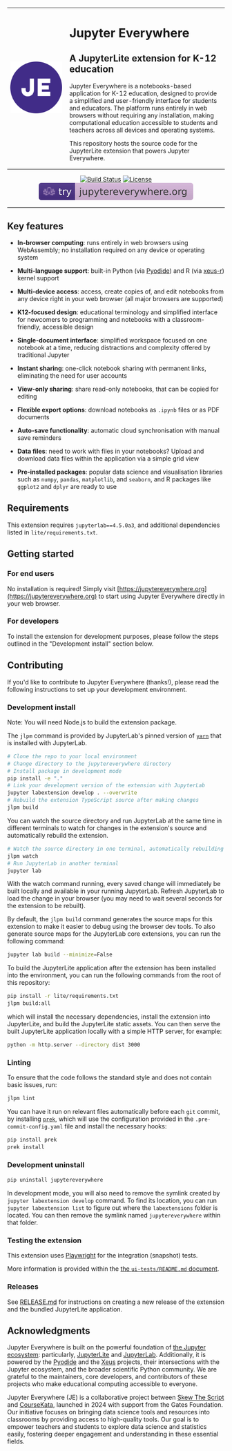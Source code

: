 <table border="0">
  <tr>
    <td width="120" align="center" valign="middle" style="padding-right: 10px;">
      <img src="style/icons/logo.svg" alt="Jupyter Everywhere Logo" width="120" height="120">
    </td>
    <td valign="top">
      <h1>Jupyter Everywhere</h1>
      <h2>A JupyterLite extension for K-12 education</h2>
      <p>Jupyter Everywhere is a notebooks-based application for K-12 education, designed to provide a simplified and user-friendly interface for students and educators. The platform runs entirely in web browsers without requiring any installation, making computational education accessible to students and teachers across all devices and operating systems.</p>
      <p>This repository hosts the source code for the JupyterLite extension that powers Jupyter Everywhere.</p>
    </td>
  </tr>
</table>

<div align="center">

[![Build Status]][Link to builds]
[![License]][License file]
[![Try Jupyter Everywhere]][JupyterEverywhere]

[Build Status]: https://img.shields.io/github/actions/workflow/status/JupyterEverywhere/jupyterlite-extension/build.yml?branch=main&logo=github&label=build
[License]: https://img.shields.io/badge/license-BSD--3--Clause-blue.svg?logo=opensourceinitiative&logoColor=white
[Try Jupyter Everywhere]: https://raw.githubusercontent.com/JupyterEverywhere/jupyterlite-extension/refs/heads/main/static/badge.svg
[Link to builds]: https://github.com/JupyterEverywhere/jupyterlite-extension/actions/workflows/build.yml
[License file]: https://github.com/JupyterEverywhere/jupyterlite-extension/blob/main/LICENSE
[JupyterEverywhere]: https://jupytereverywhere.org

</div>

---

## Key features

- **In-browser computing**: runs entirely in web browsers using WebAssembly; no installation required on any device or operating system
- **Multi-language support**: built-in Python (via [Pyodide](https://pyodide.org/)) and R (via [xeus-r](https://github.com/jupyter-xeus/xeus-r)) kernel support
- **Multi-device access**: access, create copies of, and edit notebooks from any device right in your web browser (all major browsers are supported)

- **K12-focused design**: educational terminology and simplified interface for newcomers to programming and notebooks with a classroom-friendly, accessible design
- **Single-document interface**: simplified workspace focused on one notebook at a time, reducing distractions and complexity offered by traditional Jupyter
- **Instant sharing**: one-click notebook sharing with permanent links, eliminating the need for user accounts
- **View-only sharing**: share read-only notebooks, that can be copied for editing
- **Flexible export options**: download notebooks as `.ipynb` files or as PDF documents
- **Auto-save functionality**: automatic cloud synchronisation with manual save reminders

- **Data files**: need to work with files in your notebooks? Upload and download data files within the application via a simple grid view
- **Pre-installed packages**: popular data science and visualisation libraries such as `numpy`, `pandas`, `matplotlib`, and `seaborn`, and R packages like `ggplot2` and `dplyr` are ready to use

## Requirements

This extension requires `jupyterlab==4.5.0a3`, and additional dependencies listed in `lite/requirements.txt`.

## Getting started

### For end users

No installation is required! Simply visit [https://jupytereverywhere.org](https://jupytereverywhere.org) to start using Jupyter Everywhere directly in your web browser.

### For developers

To install the extension for development purposes, please follow the steps outlined in the "Development install" section below.

## Contributing

If you'd like to contribute to Jupyter Everywhere (thanks!), please read the following instructions to set up your development environment.

### Development install

Note: You will need Node.js to build the extension package.

The `jlpm` command is provided by JupyterLab's pinned version of [`yarn`](https://yarnpkg.com/) that is installed with JupyterLab.

```bash
# Clone the repo to your local environment
# Change directory to the jupytereverywhere directory
# Install package in development mode
pip install -e "."
# Link your development version of the extension with JupyterLab
jupyter labextension develop . --overwrite
# Rebuild the extension TypeScript source after making changes
jlpm build
```

You can watch the source directory and run JupyterLab at the same time in different terminals to watch for changes in the extension's source and automatically rebuild the extension.

```bash
# Watch the source directory in one terminal, automatically rebuilding when needed
jlpm watch
# Run JupyterLab in another terminal
jupyter lab
```

With the watch command running, every saved change will immediately be built locally and available in your running JupyterLab. Refresh JupyterLab to load the change in your browser (you may need to wait several seconds for the extension to be rebuilt).

By default, the `jlpm build` command generates the source maps for this extension to make it easier to debug using the browser dev tools. To also generate source maps for the JupyterLab core extensions, you can run the following command:

```bash
jupyter lab build --minimize=False
```

To build the JupyterLite application after the extension has been installed into the environment, you can run the following commands from the root of this repository:

```bash
pip install -r lite/requirements.txt
jlpm build:all
```

which will install the necessary dependencies, install the extension into JupyterLite, and build the JupyterLite static assets. You can then serve the built JupyterLite application locally with a simple HTTP server, for example:

```bash
python -m http.server --directory dist 3000
```

### Linting

To ensure that the code follows the standard style and does not contain basic issues, run:

```bash
jlpm lint
```

You can have it run on relevant files automatically before each `git` commit, by installing [`prek`](https://prek.j178.dev/),
which will use the configuration provided in the `.pre-commit-config.yaml` file and install the necessary hooks:

```bash
pip install prek
prek install
```

### Development uninstall

```bash
pip uninstall jupytereverywhere
```

In development mode, you will also need to remove the symlink created by `jupyter labextension develop`
command. To find its location, you can run `jupyter labextension list` to figure out where the `labextensions`
folder is located. You can then remove the symlink named `jupytereverywhere` within that folder.

### Testing the extension

This extension uses [Playwright](https://playwright.dev/docs/intro) for the integration (snapshot) tests.

More information is provided within the [the `ui-tests/README.md` document](ui-tests/README.md).

### Releases

See [RELEASE.md](RELEASE.md) for instructions on creating a new release of the extension and the bundled JupyterLite application.

## Acknowledgments

Jupyter Everywhere is built on the powerful foundation of [the Jupyter ecosystem](https://jupyter.org/): particularly, [JupyterLite](https://jupyterlite.readthedocs.io/) and [JupyterLab](https://jupyterlab.readthedocs.io/). Additionally, it is powered by the [Pyodide](https://pyodide.org/) and the [Xeus](https://github.com/jupyter-xeus/xeus) projects, their intersections with the Jupyter ecosystem, and the broader scientific Python community. We are grateful to the maintainers, core developers, and contributors of these projects who make educational computing accessible to everyone.

Jupyter Everywhere (JE) is a collaborative project between [Skew The Script](https://skewthescript.org/) and [CourseKata](https://coursekata.org/), launched in 2024 with support from the Gates Foundation. Our initiative focuses on bringing data science tools and resources into classrooms by providing access to high-quality tools. Our goal is to empower teachers and students to explore data science and statistics easily, fostering deeper engagement and understanding in these essential fields.
